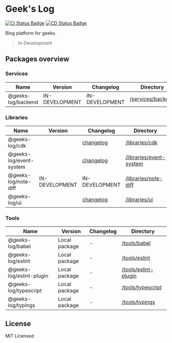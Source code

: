 # Geek's Log

[![CI Status Badge](https://github.com/geeks-log/geeks-log/workflows/Builds/badge.svg)](https://github.com/geeks-log/geeks-log/actions?query=workflow%3ABuilds)
[![CD Status Badge](https://github.com/geeks-log/geeks-log/workflows/Releases/badge.svg)](https://github.com/geeks-log/geeks-log/actions?query=workflow%3AReleases)

Blog platform for geeks.

> In-Development

## Packages overview

### Services

<!-- the table below was generated using the ./repo-scripts/repo-toolbox script -->

| Name               | Version        | Changelog      | Directory                                |
| ------------------ | -------------- | -------------- | ---------------------------------------- |
| @geeks-log/backend | IN-DEVELOPMENT | IN-DEVELOPMENT | [/services/backend](./services/backend/) |

### Libraries

| Name                    | Version        | Changelog                                          | Directory                                            |
| ----------------------- | -------------- | -------------------------------------------------- | ---------------------------------------------------- |
| @geeks-log/cdk          |                | [changelog](./libraries/cdk/CHANGELOG.md)          | [/libraries/cdk](./libraries/cdk/)                   |
| @geeks-log/event-system |                | [changelog](./libraries/event-system/CHANGELOG.md) | [/libraries/event-system](./libraries/event-system/) |
| @geeks-log/note-diff    | IN-DEVELOPMENT | IN-DEVELOPMENT                                     | [/libraries/note-diff](./libraries/note-diff/)       |
| @geeks-log/ui           |                | [changelog](./libraries/ui/CHANGELOG.md)           | [/libraries/ui](./libraries/ui/)                     |

### Tools

| Name                     | Version       | Changelog | Directory                                      |
| ------------------------ | ------------- | --------- | ---------------------------------------------- |
| @geeks-log/babel         | Local package | -         | [/tools/babel](./tools/babel)                  |
| @geeks-log/eslint        | Local package | -         | [/tools/eslint](./tools/eslint)                |
| @geeks-log/eslint-plugin | Local package | -         | [/tools/eslint-plugin](./tools/eslint-plugin)  |
| @geeks-log/typescript    | Local package | -         | [/tools/typescript](./tools/eslint-typescript) |
| @geeks-log/typings       | Local package | -         | [/tools/typings](./tools/eslint-typings)       |

## License

MIT Licensed
